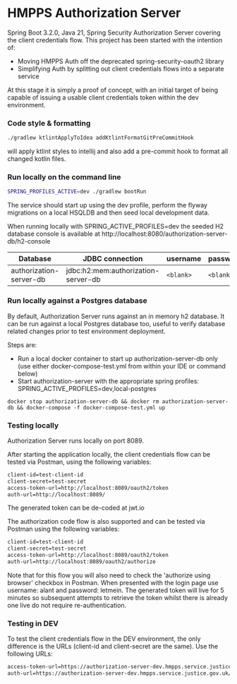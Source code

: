 # HMPPS Authorization Server

Spring Boot 3.2.0, Java 21, Spring Security Authorization Server covering the client credentials flow. This project has been started with the intention of:
- Moving HMPPS Auth off the deprecated spring-security-oauth2 library
- Simplifying Auth by splitting out client credentials flows into a separate service

At this stage it is simply a proof of concept, with an initial target of being capable of issuing a usable client credentials token within the dev environment.

### Code style & formatting
```bash
./gradlew ktlintApplyToIdea addKtlintFormatGitPreCommitHook
```
will apply ktlint styles to intellij and also add a pre-commit hook to format all changed kotlin files.

### Run locally on the command line
```bash
SPRING_PROFILES_ACTIVE=dev ./gradlew bootRun
```

The service should start up using the dev profile, perform the flyway migrations on a local HSQLDB and then seed local development data.

When running locally with SPRING_ACTIVE_PROFILES=dev the seeded H2 database console is available at http://localhost:8080/authorization-server-db/h2-console

| Database                | JDBC connection                     | username  | password  |
|-------------------------|-------------------------------------|-----------|-----------|
| authorization-server-db | jdbc:h2:mem:authorization-server-db | `<blank>` | `<blank>` |


### Run locally against a Postgres database
By default, Authorization Server runs against an in memory h2 database.  It can be run against a local Postgres database too, useful
to verify database related changes prior to test environment deployment.

Steps are:

* Run a local docker container to start up authorization-server-db only (use either docker-compose-test.yml from within your IDE or command below)
* Start authorization-server with the appropriate spring profiles: SPRING_ACTIVE_PROFILES=dev,local-postgres

```
docker stop authorization-server-db && docker rm authorization-server-db && docker-compose -f docker-compose-test.yml up
```

### Testing locally

Authorization Server runs locally on port 8089.

After starting the application locally, the client credentials flow can be tested via Postman, using the following variables:

```bash
client-id=test-client-id
client-secret=test-secret
access-token-url=http://localhost:8089/oauth2/token
auth-url=http://localhost:8089/
```

The generated token can be de-coded at jwt.io

The authorization code flow is also supported and can be tested via Postman using the following variables:

```bash
client-id=test-client-id
client-secret=test-secret
access-token-url=http://localhost:8089/oauth2/token
auth-url=http://localhost:8089/oauth2/authorize
```

Note that for this flow you will also need to check the 'authorize using browser' checkbox in Postman. When presented with the login page use username: alant and password: letmein.
The generated token will live for 5 minutes so subsequent attempts to retrieve the token whilst there is already one live do not require re-authentication.

### Testing in DEV

To test the client credentials flow in the DEV environment, the only difference is the URLs (client-id and client-secret are the same). Use the following URLs:

```bash
access-token-url=https://authorization-server-dev.hmpps.service.justice.gov.uk/oauth2/token
auth-url=https://authorization-server-dev.hmpps.service.justice.gov.uk/
```
